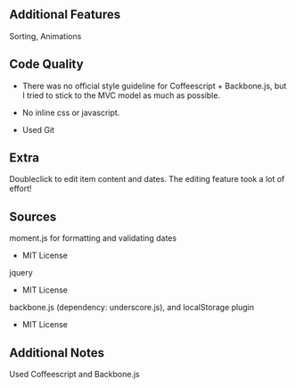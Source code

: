 ## Additional Features

Sorting, Animations

## Code Quality

- There was no official style guideline for Coffeescript + Backbone.js, but I tried to stick to the MVC model as much as possible.

- No inline css or javascript.

- Used Git

## Extra

Doubleclick to edit item content and dates. The editing feature took a lot of effort!

## Sources

moment.js for formatting and validating dates
* MIT License

jquery
* MIT License

backbone.js (dependency: underscore.js), and localStorage plugin
* MIT License

## Additional Notes
Used Coffeescript and Backbone.js
